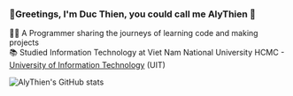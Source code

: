 ### 👋Greetings, I'm Duc Thien, you could call me AlyThien 🌠

👨‍💻 A Programmer sharing the journeys of learning code and making projects<br/>
📚 Studied Information Technology at Viet Nam National University HCMC - [University of Information Technology](https://en.uit.edu.vn/) (UIT)<br/>


![AlyThien's GitHub stats](https://github-readme-stats.vercel.app/api?username=AlyThien&show_icons=true&theme=transparent)
